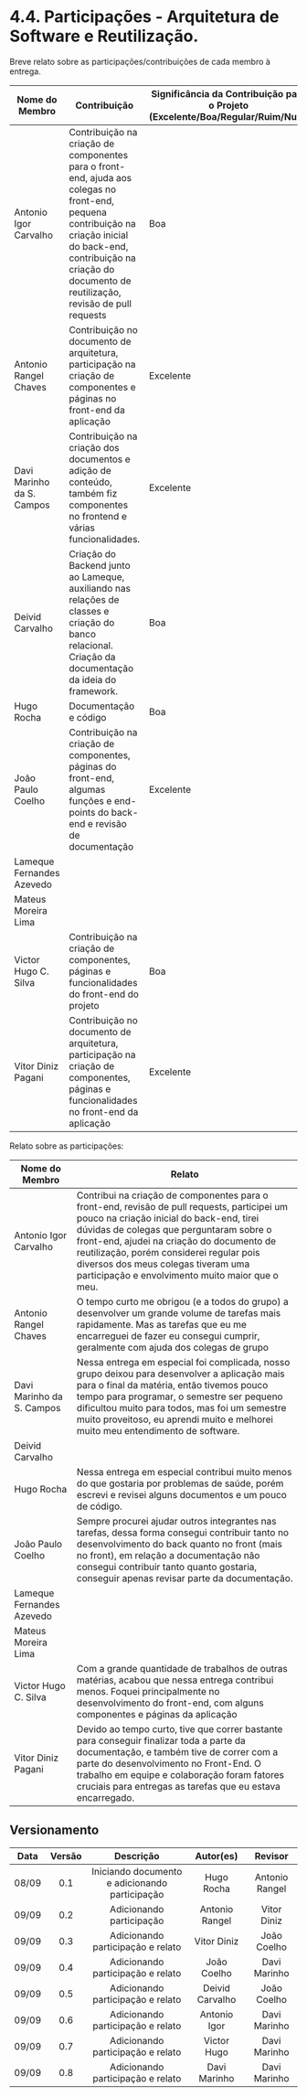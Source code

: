 # 4.4. Participações - Arquitetura de Software e Reutilização.

Breve relato sobre as participações/contribuições de cada membro à entrega.

| Nome do Membro            | Contribuição                                                                                                                                                                                                                                              | Significância da Contribuição para o Projeto (Excelente/Boa/Regular/Ruim/Nula) |
| ------------------------- | --------------------------------------------------------------------------------------------------------------------------------------------------------------------------------------------------------------------------------------------------------- | ------------------------------------------------------------------------------ |
| Antonio Igor Carvalho     | Contribuição na criação de componentes para o front-end, ajuda aos colegas no front-end, pequena contribuição na criação inicial do back-end, contribuição na criação do documento de reutilização, revisão de pull requests | Boa |
| Antonio Rangel Chaves     | Contribuição no documento de arquitetura, participação na criação de componentes e páginas no front-end da aplicação | Excelente |
| Davi Marinho da S. Campos | Contribuição na criação dos documentos e adição de conteúdo, também fiz componentes no frontend e várias funcionalidades. | Excelente |
| Deivid Carvalho           | Criação do Backend junto ao Lameque, auxiliando nas relações de classes e criação do banco relacional. Criação da documentação da ideia do framework.| Boa |
| Hugo Rocha                | Documentação e código | Boa  |
| João Paulo Coelho         | Contribuição na criação de componentes, páginas do front-end, algumas funções e end-points do back-end e revisão de documentação | Excelente |
| Lameque Fernandes Azevedo | |
| Mateus Moreira Lima       | |
| Victor Hugo C. Silva      | Contribuição na criação de componentes, páginas e funcionalidades do front-end do projeto| Boa |
| Vitor Diniz Pagani        | Contribuição no documento de arquitetura, participação na criação de componentes, páginas e funcionalidades no front-end da aplicação | Excelente |


Relato sobre as participações:

| Nome do Membro                    | Relato                                                                                                                                                                                                                                                                                                                                                                                                                                                                    |
| --------------------------------- | ------------------------------------------------------------------------------------------------------------------------------------------------------------------------------------------------------------------------------------------------------------------------------------------------------------------------------------------------------------------------------------------------------------------------------------------------------------------------- |
| Antonio Igor Carvalho     | Contribui na criação de componentes para o front-end, revisão de pull requests, participei um pouco na criação inicial do back-end, tirei dúvidas de colegas que perguntaram sobre o front-end, ajudei na criação do documento de reutilização, porém considerei regular pois diversos dos meus colegas tiveram uma participação e envolvimento muito maior que o meu. |
| Antonio Rangel Chaves     | O tempo curto me obrigou (e a todos do grupo) a desenvolver um grande volume de tarefas mais rapidamente. Mas as tarefas que eu me encarreguei de fazer eu consegui cumprir, geralmente com ajuda dos colegas de grupo|
| Davi Marinho da S. Campos | Nessa entrega em especial foi complicada, nosso grupo deixou para desenvolver a aplicação mais para o final da matéria, então tivemos pouco tempo para programar, o semestre ser pequeno dificultou muito para todos, mas foi um semestre muito proveitoso, eu aprendi muito e melhorei muito meu entendimento de software. |
| Deivid Carvalho           | |
| Hugo Rocha                |Nessa entrega em especial contribui muito menos do que gostaria por problemas de saúde, porém escrevi e revisei alguns documentos e um pouco de código.|
| João Paulo Coelho         | Sempre procurei ajudar outros integrantes nas tarefas, dessa forma consegui contribuir tanto no desenvolvimento do back quanto no front (mais no front), em relação a documentação não consegui contribuir tanto quanto gostaria, conseguir apenas revisar parte da documentação. |
| Lameque Fernandes Azevedo | |
| Mateus Moreira Lima       | |
| Victor Hugo C. Silva      | Com a grande quantidade de trabalhos de outras matérias, acabou que nessa entrega contribui menos. Foquei principalmente no desenvolvimento do front-end, com alguns componentes e páginas da aplicação|
| Vitor Diniz Pagani        | Devido ao tempo curto, tive que correr bastante para conseguir finalizar toda a parte da documentação, e também tive de correr com a parte do desenvolvimento no Front-End. O trabalho em equipe e colaboração foram fatores cruciais para entregas as tarefas que eu estava encarregado.|


## Versionamento

| Data  | Versão |                              Descrição                              |  Autor(es)   | Revisor |
| :---: | :----: | :-----------------------------------------------------------------: | :----------: | :-----: |
| 08/09 |  0.1   |              Iniciando documento e adicionando participação         |     Hugo Rocha    |  Antonio Rangel   |
|   09/09    |   0.2     |   Adicionando participação                                  |    Antonio Rangel               | Vitor Diniz                 |
|   09/09    |   0.3     |   Adicionando participação e relato                                 |    Vitor Diniz              |  João Coelho     |
|   09/09    |   0.4     |   Adicionando participação e relato                                 |    João Coelho              |   Davi Marinho    |
|   09/09    |   0.5     |   Adicionando participação e relato                                 |    Deivid Carvalho            |   João Coelho     |
|   09/09    |   0.6     |   Adicionando participação e relato                                 |    Antonio Igor            |  Davi Marinho      |
|   09/09    |   0.7     |   Adicionando participação e relato                                 |    Victor Hugo           |   Davi Marinho     |
|   09/09    |   0.8     |   Adicionando participação e relato                                 |    Davi Marinho          |   Davi Marinho     |